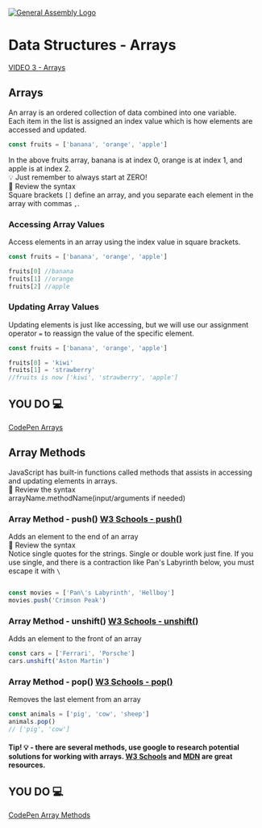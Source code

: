[![General Assembly Logo](https://camo.githubusercontent.com/1a91b05b8f4d44b5bbfb83abac2b0996d8e26c92/687474703a2f2f692e696d6775722e636f6d2f6b6538555354712e706e67)](https://generalassemb.ly)
# Data Structures - Arrays

[VIDEO 3 - Arrays](https://generalassembly.zoom.us/rec/share/WZ1PPR5wRKebsU4LIz2HG7tJ5yvCntULFN1EWvAJWLztpyvEAf84zsEsMHIdg70_.zKcEt0dzcKrRnPtC?startTime=1706659774000)<br>

## Arrays

An array is an ordered collection of data combined into one variable.<br>
Each item in the list is assigned an index value which is how elements are accessed and updated.

```js
const fruits = ['banana', 'orange', 'apple']
```
In the above fruits array, banana is at index 0, orange is at index 1, and apple is at index 2.<br>
:bulb: Just remember to always start at ZERO!<br>
:mag_right: Review the syntax<br> 
Square brackets `[]` define an array, and you separate each element in the array with commas `,`.

### Accessing Array Values
Access elements in an array using the index value in square brackets.

```js
const fruits = ['banana', 'orange', 'apple']

fruits[0] //banana
fruits[1] //orange
fruits[2] //apple
```

### Updating Array Values
Updating elements is just like accessing, but we will use our assignment operator `=` to reassign the value of the specific element.

```js
const fruits = ['banana', 'orange', 'apple']

fruits[0] = 'kiwi'
fruits[1] = 'strawberry'
//fruits is now ['kiwi', 'strawberry', 'apple']
```

## YOU DO :computer:

[CodePen Arrays](https://codepen.io/Katie22/pen/MWxpXLQ)

## Array Methods

JavaScript has built-in functions called methods that assists in accessing and updating elements in arrays.<br>
:mag_right: Review the syntax<br>
arrayName.methodName(input/arguments if needed)

### Array Method - push() [W3 Schools - push()](https://www.w3schools.com/jsref/jsref_push.asp)

Adds an element to the end of an array<br>
:mag_right: Review the syntax<br>
Notice single quotes for the strings. Single or double work just fine. If you use single, and there is a contraction like Pan's Labyrinth below, you must escape it with `\`

```js

const movies = ['Pan\'s Labyrinth', 'Hellboy']
movies.push('Crimson Peak')

```

### Array Method - unshift() [W3 Schools - unshift()](https://www.w3schools.com/jsref/jsref_unshift.asp)

Adds an element to the front of an array

```js
const cars = ['Ferrari', 'Porsche']
cars.unshift('Aston Martin')
```

### Array Method - pop() [W3 Schools - pop()](https://www.w3schools.com/jsref/jsref_pop.asp)

Removes the last element from an array

```js
const animals = ['pig', 'cow', 'sheep']
animals.pop()
// ['pig', 'cow']
```

#### Tip! :bulb: - there are several methods, use google to research potential solutions for working with arrays. [W3 Schools](https://www.w3schools.com/jsref/jsref_obj_array.asp) and [MDN](https://developer.mozilla.org/en-US/docs/Web/JavaScript/Reference/Global_Objects/Array) are great resources.

## YOU DO :computer:

[CodePen Array Methods](https://codepen.io/Katie22/pen/KKEWPqq)